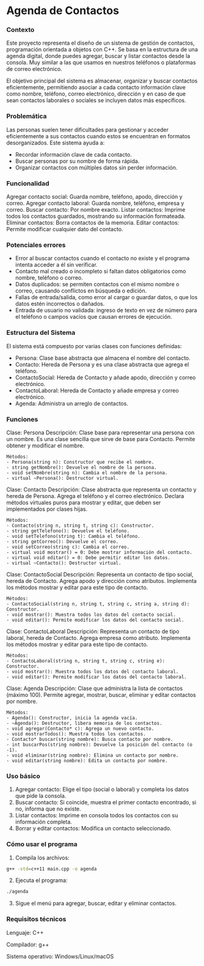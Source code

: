 # Agenda de Contactos

### Contexto
Este proyecto representa el diseño de un sistema de gestión de contactos, programación orientada a objetos con C++. Se basa en la estructura de una agenda digital, donde puedes agregar, buscar y listar contactos desde la consola. Muy similar a las que usamos en nuestros teléfonos o plataformas de correo electrónico.

El objetivo principal del sistema es almacenar, organizar y buscar contactos eficientemente, permitiendo asociar a cada contacto información clave como nombre, teléfono, correo electrónico, dirección y en caso de que sean contactos laborales o sociales se incluyen datos más específicos. 

### Problemática
Las personas suelen tener dificultades para gestionar y acceder eficientemente a sus contactos cuando estos se encuentran en formatos desorganizados.
Este sistema ayuda a:
- Recordar información clave de cada contacto.
- Buscar personas por su nombre de forma rápida.
- Organizar contactos con múltiples datos sin perder información.

### Funcionalidad

Agregar contacto social: Guarda nombre, teléfono, apodo, dirección y correo.
Agregar contacto laboral: Guarda nombre, teléfono, empresa y correo.
Buscar contacto: Por nombre exacto.
Listar contactos: Imprime todos los contactos guardados, mostrando su información formateada.
Eliminar contactos: Borra contactos de la memoria. 
Editar contactos: Permite modificar cualquier dato del contacto. 

### Potenciales errores
- Error al buscar contactos cuando el contacto no existe y el programa intenta acceder a él sin verificar.
- Contacto mal creado o incompleto si faltan datos obligatorios como nombre, teléfono o correo.
- Datos duplicados: se permiten contactos con el mismo nombre o correo, causando conflictos en búsqueda o edición.
- Fallas de entrada/salida, como error al cargar o guardar datos, o que los datos estén incorrectos o dañados.
- Entrada de usuario no validada: ingreso de texto en vez de número para el teléfono o campos vacíos que causan errores de ejecución.

### Estructura del Sistema

El sistema está compuesto por varias clases con funciones definidas:

- Persona: Clase base abstracta que almacena el nombre del contacto.
- Contacto: Hereda de Persona y es una clase abstracta que agrega el teléfono.
- ContactoSocial: Hereda de Contacto y añade apodo, dirección y correo electrónico.
- ContactoLaboral: Hereda de Contacto y añade empresa y correo electrónico.
- Agenda: Administra un arreglo de contactos.

### Funciones
Clase: Persona
    Descripción:
    Clase base para representar una persona con un nombre.
    Es una clase sencilla que sirve de base para Contacto.
    Permite obtener y modificar el nombre.

    Métodos:
    - Persona(string n): Constructor que recibe el nombre.
    - string getNombre(): Devuelve el nombre de la persona.
    - void setNombre(string n): Cambia el nombre de la persona.
    - virtual ~Persona(): Destructor virtual.

Clase: Contacto
    Descripción:
    Clase abstracta que representa un contacto y hereda de Persona.
    Agrega el teléfono y el correo electrónico.
    Declara métodos virtuales puros para mostrar y editar, que deben ser implementados por clases hijas.

    Métodos:
    - Contacto(string n, string t, string c): Constructor.
    - string getTelefono(): Devuelve el teléfono.
    - void setTelefono(string t): Cambia el teléfono.
    - string getCorreo(): Devuelve el correo.
    - void setCorreo(string c): Cambia el correo.
    - virtual void mostrar() = 0: Debe mostrar información del contacto.
    - virtual void editar() = 0: Debe permitir editar los datos.
    - virtual ~Contacto(): Destructor virtual.

Clase: ContactoSocial
    Descripción:
    Representa un contacto de tipo social, hereda de Contacto.
    Agrega apodo y dirección como atributos.
    Implementa los métodos mostrar y editar para este tipo de contacto.

    Métodos:
    - ContactoSocial(string n, string t, string c, string a, string d): Constructor.
    - void mostrar(): Muestra todos los datos del contacto social.
    - void editar(): Permite modificar los datos del contacto social.

Clase: ContactoLaboral
    Descripción:
    Representa un contacto de tipo laboral, hereda de Contacto.
    Agrega empresa como atributo.
    Implementa los métodos mostrar y editar para este tipo de contacto.

    Métodos:
    - ContactoLaboral(string n, string t, string c, string e): Constructor.
    - void mostrar(): Muestra todos los datos del contacto laboral.
    - void editar(): Permite modificar los datos del contacto laboral.

Clase: Agenda
    Descripción:
    Clase que administra la lista de contactos (máximo 100).
    Permite agregar, mostrar, buscar, eliminar y editar contactos por nombre.

    Métodos:
    - Agenda(): Constructor, inicia la agenda vacía.
    - ~Agenda(): Destructor, libera memoria de los contactos.
    - void agregar(Contacto* c): Agrega un nuevo contacto.
    - void mostrarTodos(): Muestra todos los contactos.
    - Contacto* buscar(string nombre): Busca contacto por nombre.
    - int buscarPos(string nombre): Devuelve la posición del contacto (o -1).
    - void eliminar(string nombre): Elimina un contacto por nombre.
    - void editar(string nombre): Edita un contacto por nombre.


### Uso básico

1. Agregar contacto:
Elige el tipo (social o laboral) y completa los datos que pide la consola.
2. Buscar contacto:
Si coincide, muestra el primer contacto encontrado, si no, informa que no existe.
3. Listar contactos:
Imprime en consola todos los contactos con su información completa.
4. Borrar y editar contactos:
Modifica un contacto seleccionado. 

### Cómo usar el programa

1. Compila los archivos:
```bash
g++ -std=c++11 main.cpp -o agenda
```
2. Ejecuta el programa:
```bash
./agenda
```
3. Sigue el menú para agregar, buscar, editar y eliminar contactos.

### Requisitos técnicos

Lenguaje: C++

Compilador: g++

Sistema operativo: Windows/Linux/macOS

